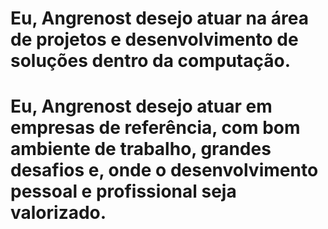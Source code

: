 # Eu, Angrenost desejo atuar na área de projetos e desenvolvimento de soluções dentro da computação.

# Eu, Angrenost desejo atuar em empresas de referência, com bom ambiente de trabalho, grandes desafios e, onde o desenvolvimento pessoal e profissional seja valorizado. 
